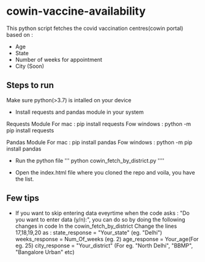 # cowin-vaccine-availability

This python script fetches the covid vaccination centres(cowin portal) based on :
 - Age
 - State
 - Number of weeks for appointment
 - City (Soon)

## Steps to run

Make sure python(>3.7) is intalled on your device

 - Install requests and pandas module in your system

 Requests Module
 For mac : pip install requests
 Fow windows : python -m pip install requests

 Pandas Module
 For mac : pip install pandas
 Fow windows : python -m pip install pandas

 - Run the python file
'''
python cowin_fetch_by_district.py
''''

 - Open the index.html file where you cloned the repo and voila, you have the list.

## Few tips 

 - If you want to skip entering data eveyrtime when the code asks : 
 "Do you want to enter data (y/n):", you can do so by doing the following changes in code
 In the cowin_fetch_by_district
 Change the lines 17,18,19,20 as :
 state_response = "Your_state" (eg. "Delhi")
 weeks_response = Num_Of_weeks (eg. 2)
 age_response = Your_age(For eg. 25)
 city_response = "Your_district" (For eg. "North Delhi", "BBMP", "Bangalore Urban" etc)